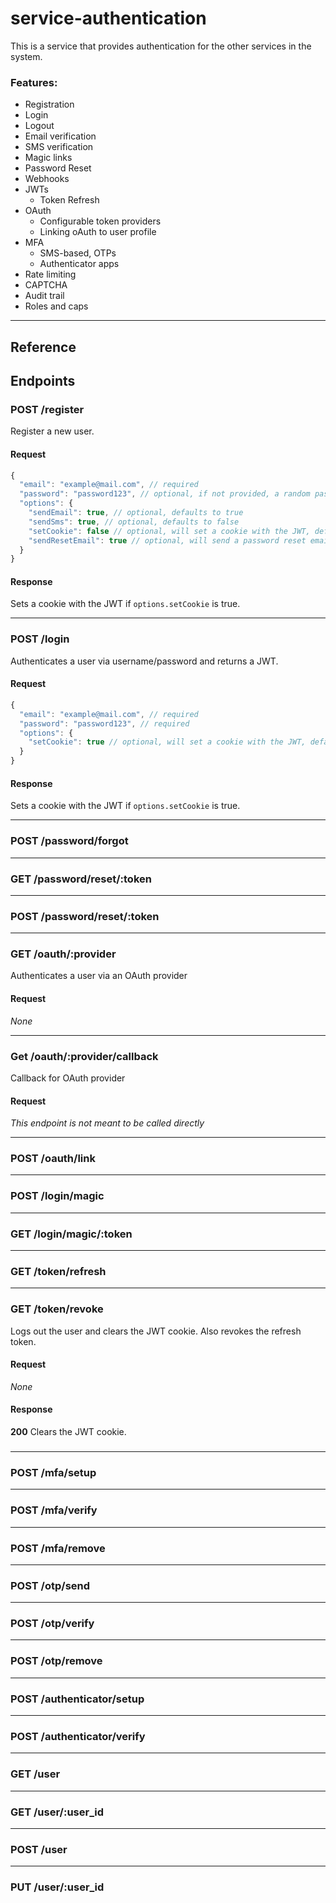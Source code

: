 # service-authentication

This is a service that provides authentication for the other services in the system.

### Features:

- Registration
- Login
- Logout
- Email verification
- SMS verification
- Magic links
- Password Reset
- Webhooks
- JWTs
  - Token Refresh
- OAuth
  - Configurable token providers
  - Linking oAuth to user profile
- MFA
  - SMS-based, OTPs
  - Authenticator apps
- Rate limiting
- CAPTCHA
- Audit trail
- Roles and caps

---

## Reference

## Endpoints

### POST /register

Register a new user.

#### Request

```js
{
  "email": "example@mail.com", // required
  "password": "password123", // optional, if not provided, a random password will be generated
  "options": {
    "sendEmail": true, // optional, defaults to true
    "sendSms": true, // optional, defaults to false
    "setCookie": false // optional, will set a cookie with the JWT, defaults to false
    "sendResetEmail": true // optional, will send a password reset email if password is not provided
  }
}
```

#### Response

Sets a cookie with the JWT if `options.setCookie` is true.

---

### POST /login

Authenticates a user via username/password and returns a JWT.

#### Request

```js
{
  "email": "example@mail.com", // required
  "password": "password123", // required
  "options": {
    "setCookie": true // optional, will set a cookie with the JWT, defaults to true
  }
}
```

#### Response

Sets a cookie with the JWT if `options.setCookie` is true.

---

### POST /password/forgot

---

### GET /password/reset/:token

---

### POST /password/reset/:token

---

### GET /oauth/:provider

Authenticates a user via an OAuth provider

#### Request

_None_

---

### Get /oauth/:provider/callback

Callback for OAuth provider

#### Request

_This endpoint is not meant to be called directly_

---

### POST /oauth/link

---

### POST /login/magic

---

### GET /login/magic/:token

---

### GET /token/refresh

---

### GET /token/revoke

Logs out the user and clears the JWT cookie. Also revokes the refresh token.

#### Request

_None_

#### Response

**200** Clears the JWT cookie.

###

---

### POST /mfa/setup

---

### POST /mfa/verify

---

### POST /mfa/remove

---

### POST /otp/send

---

### POST /otp/verify

---

### POST /otp/remove

---

### POST /authenticator/setup

---

### POST /authenticator/verify

---

### GET /user

---

### GET /user/:user_id

---

### POST /user

---

### PUT /user/:user_id
